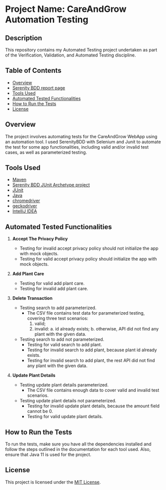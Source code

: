 # Project Name: CareAndGrow Automation Testing

## Description

This repository contains my Automated Testing project undertaken as part of the Verification, Validation, and Automated Testing discipline.

## Table of Contents

- [Overview](#overview)
- [Serenity BDD report page](https://marcutamas.github.io/CareAndGrow_AutomationTesting/index.html)
- [Tools Used](#tools-used)
- [Automated Tested Functionalities](#automated-tested-functionalities)
- [How to Run the Tests](#how-to-run-the-tests)
- [License](#license)

## Overview

The project involves automating tests for the CareAndGrow WebApp using an automation tool. I used SerenityBDD with Selenium and Junit to automate the test for some app functionalities, including valid and/or invalid test cases, as well as parameterized testing.

## Tools Used

- [Maven](https://maven.apache.org/)
- [Serenity BDD JUnit Archetype project](https://mvnrepository.com/artifact/net.serenity-bdd/serenity-junit-archetype)
- [JUnit](https://mvnrepository.com/artifact/junit/junit)
- [Java](https://www.java.com/en/download/)
- [chromedriver](https://googlechromelabs.github.io/chrome-for-testing/)
- [geckodriver](https://github.com/mozilla/geckodriver/releases)
- [IntelliJ IDEA](https://www.jetbrains.com/idea/)

## Automated Tested Functionalities

1. **Accept The Privacy Policy**
   - Testing for invalid accept privacy policy should not initialize the app with mock objects.
   - Testing for valid accept privacy policy should initialize the app with mock objects.

2. **Add Plant Care**
   - Testing for valid add plant care.
   - Testing for invalid add plant care.

3. **Delete Transaction**
   - Testing search to add parameterized.
      - The CSV file contains test data for parameterized testing, covering three test scenarios:
         1. valid;
         2. invalid:
            a. id already exists;
            b. otherwise, API did not find any plant with the given data.
   - Testing search to add not parameterized.
      - Testing for valid search to add plant.
      - Testing for invalid search to add plant, because plant id already exists.
      - Testing for invalid search to add plant, the rest API did not find any plant with the given data.

4. **Update Plant Details**
   - Testing update plant details parameterized.
      - The CSV file contains enough data to cover valid and invalid test scenarios.
   - Testing update plant details not parameterized.
      - Testing for invalid update plant details, because the amount field cannot be 0.
      - Testing for valid update plant details.

## How to Run the Tests

To run the tests, make sure you have all the dependencies installed and follow the steps outlined in the documentation for each tool used. 
Also, ensure that Java 11 is used for the project.

## License

This project is licensed under the [MIT License](LICENSE).
